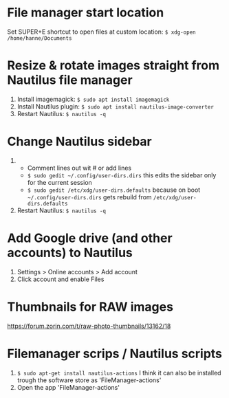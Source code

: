 # File manager start location
Set SUPER+E shortcut to open files at custom location: ``$ xdg-open /home/hanne/Documents``

# Resize & rotate images straight from Nautilus file manager
1. Install imagemagick: ``$ sudo apt install imagemagick``
2. Install Nautilus plugin: ``$ sudo apt install nautilus-image-converter``
3. Restart Nautilus: ``$ nautilus -q``

# Change Nautilus sidebar
1. - Comment lines out wit # or add lines
   - ``$ sudo gedit ~/.config/user-dirs.dirs`` this edits the sidebar only for the current session
   - ``$ sudo gedit /etc/xdg/user-dirs.defaults`` because on boot ``~/.config/user-dirs.dirs`` gets rebuild from ``/etc/xdg/user-dirs.defaults``
2. Restart Nautilus: ``$ nautilus -q``

# Add Google drive (and other accounts) to Nautilus
1. Settings > Online accounts > Add account
2. Click account and enable Files

# Thumbnails for RAW images
https://forum.zorin.com/t/raw-photo-thumbnails/13162/18

# Filemanager scrips / Nautilus scripts
1. ``$ sudo apt-get install nautilus-actions`` I think it can also be installed trough the software store as 'FileManager-actions'
2. Open the app 'FileManager-actions'
